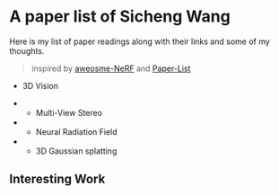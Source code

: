 # A paper list of Sicheng Wang

Here is my list of paper readings along with their links and some of my thoughts.
> inspired by [aweosme-NeRF](https://github.com/awesome-NeRF/awesome-NeRF) and [Paper-List](https://github.com/YanjieZe/Paper-List?tab=readme-ov-file)

- 3D Vision

- - Multi-View Stereo
- - Neural Radiation Field
- - 3D Gaussian splatting

## Interesting Work
